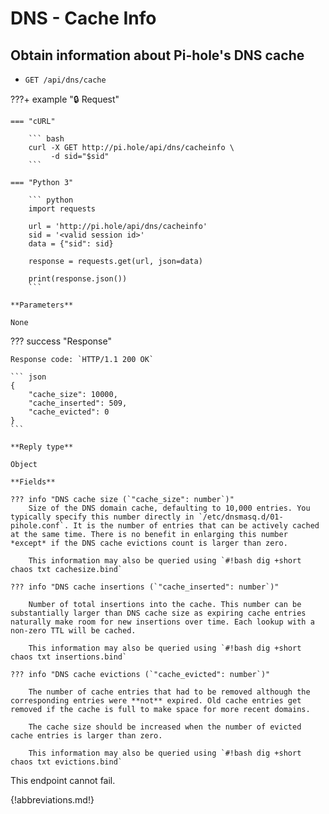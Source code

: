 # DNS - Cache Info

## Obtain information about Pi-hole's DNS cache

- `GET /api/dns/cache`

<!-- markdownlint-disable code-block-style -->
???+ example "🔒 Request"

    === "cURL"

        ``` bash
        curl -X GET http://pi.hole/api/dns/cacheinfo \
             -d sid="$sid"
        ```

    === "Python 3"

        ``` python
        import requests

        url = 'http://pi.hole/api/dns/cacheinfo'
        sid = '<valid session id>'
        data = {"sid": sid}

        response = requests.get(url, json=data)

        print(response.json())
        ```

    **Parameters**

    None

??? success "Response"

    Response code: `HTTP/1.1 200 OK`

    ``` json
    {
        "cache_size": 10000,
        "cache_inserted": 509,
        "cache_evicted": 0
    }
    ```

    **Reply type**

    Object

    **Fields**

    ??? info "DNS cache size (`"cache_size": number`)"
        Size of the DNS domain cache, defaulting to 10,000 entries. You typically specify this number directly in `/etc/dnsmasq.d/01-pihole.conf`. It is the number of entries that can be actively cached at the same time. There is no benefit in enlarging this number *except* if the DNS cache evictions count is larger than zero.

        This information may also be queried using `#!bash dig +short chaos txt cachesize.bind`

    ??? info "DNS cache insertions (`"cache_inserted": number`)"

        Number of total insertions into the cache. This number can be substantially larger than DNS cache size as expiring cache entries naturally make room for new insertions over time. Each lookup with a non-zero TTL will be cached.

        This information may also be queried using `#!bash dig +short chaos txt insertions.bind`

    ??? info "DNS cache evictions (`"cache_evicted": number`)"

        The number of cache entries that had to be removed although the corresponding entries were **not** expired. Old cache entries get removed if the cache is full to make space for more recent domains.

        The cache size should be increased when the number of evicted cache entries is larger than zero.

        This information may also be queried using `#!bash dig +short chaos txt evictions.bind`

<!-- markdownlint-enable code-block-style -->

This endpoint cannot fail.

{!abbreviations.md!}
